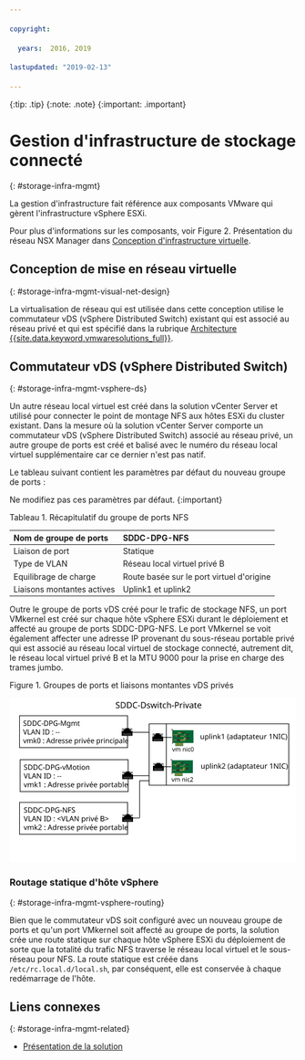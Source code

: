 ```yaml
---

copyright:

  years:  2016, 2019

lastupdated: "2019-02-13"

---
```


{:tip: .tip}
{:note: .note}
{:important: .important}

# Gestion d'infrastructure de stockage connecté
{: #storage-infra-mgmt}

La gestion d'infrastructure fait référence aux composants VMware qui gèrent l'infrastructure vSphere ESXi.

Pour plus d'informations sur les composants, voir Figure 2. Présentation du réseau NSX Manager dans [Conception d'infrastructure virtuelle](/docs/services/vmwaresolutions/archiref/solution?topic=vmware-solutions-design_virtualinfrastructure).

## Conception de mise en réseau virtuelle
{: #storage-infra-mgmt-visual-net-design}

La virtualisation de réseau qui est utilisée dans cette conception utilise le commutateur vDS (vSphere Distributed Switch) existant qui est associé au réseau privé et qui est spécifié dans la rubrique [Architecture {{site.data.keyword.vmwaresolutions_full}}](/docs/services/vmwaresolutions/archiref/solution?topic=vmware-solutions-solution_overview).

## Commutateur vDS (vSphere Distributed Switch)
{: #storage-infra-mgmt-vsphere-ds}

Un autre réseau local virtuel est créé dans la solution vCenter Server et utilisé pour connecter le point de montage NFS aux hôtes ESXi du cluster existant. Dans la mesure où la solution vCenter Server comporte un commutateur vDS (vSphere Distributed Switch) associé au réseau privé, un autre groupe de ports est créé et balisé avec le numéro du réseau local virtuel supplémentaire car ce dernier n'est pas natif.

Le tableau suivant contient les paramètres par défaut du nouveau groupe de ports :

Ne modifiez pas ces paramètres par défaut.
{:important}

Tableau 1. Récapitulatif du groupe de ports NFS

| Nom de groupe de ports | SDDC-DPG-NFS |
|:--------------- |:------------ |
| Liaison de port | Statique |
| Type de VLAN | Réseau local virtuel privé B |
| Equilibrage de charge | Route basée sur le port virtuel d'origine |
| Liaisons montantes actives | Uplink1 et uplink2 |

Outre le groupe de ports vDS créé pour le trafic de stockage NFS, un port VMkernel est créé sur chaque hôte vSphere ESXi durant le déploiement et affecté au groupe de ports SDDC-DPG-NFS. Le port VMkernel se voit également affecter une adresse IP provenant du sous-réseau portable privé qui est associé au réseau local virtuel de stockage connecté, autrement dit, le réseau local virtuel privé B et la MTU 9000 pour la prise en charge des trames jumbo.

Figure 1. Groupes de ports et liaisons montantes vDS privés

![Groupes de ports et liaisons montantes vDS privés](private_vds_portgroups_and_uplinks.svg "Groupes de ports et liaisons montantes vDS privés")

### Routage statique d'hôte vSphere
{: #storage-infra-mgmt-vsphere-routing}

Bien que le commutateur vDS soit configuré avec un nouveau groupe de ports et qu'un port VMkernel soit affecté au groupe de ports, la solution crée une route statique sur chaque hôte vSphere ESXi du déploiement de sorte que la totalité du trafic NFS traverse le réseau local virtuel et le sous-réseau pour NFS. La route statique est créée dans `/etc/rc.local.d/local.sh`, par conséquent, elle est conservée à chaque redémarrage de l'hôte.

## Liens connexes
{: #storage-infra-mgmt-related}

* [Présentation de la solution](/docs/services/vmwaresolutions/archiref/solution?topic=vmware-solutions-solution_overview)
